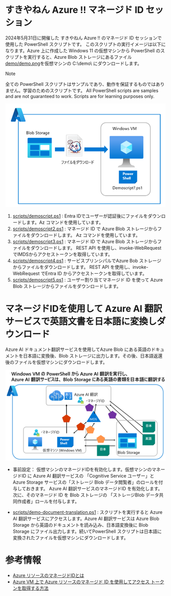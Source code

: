 # すきやねん Azure !! マネージド ID セッション

2024年5月31日に開催した すきやねん Azure !! のマネージド ID セッションで使用した PowerShell スクリプトです。
このスクリプトの実行イメージは以下になります。Azure 上に作成した Windows 11 の仮想マシンから PowerShell のスクリプトを実行すると、Azure Blob ストレージにあるファイル[demo/demo.png](/media/demo.png)を仮想マシンの C:\demo\ にダウンロードします。

> [!NOTE]
> 全ての PowerShell スクリプトはサンプルであり、動作を保証するものではありません。学習のためのスクリプトです。
> All PowerShell scripts are samples and are not guaranteed to work. Scripts are for learning purposes only.

![demoimage](/media/demo001.png)

1. [scripts/demoscript.ps1](scripts/demoscript.ps1)     : Entra IDでユーザーが認証後にファイルをダウンロードします。Az コマンドを使用しています。
1. [scripts/demoscript2.ps1](scripts/demoscript2.ps1)   : マネージド ID で Azure Blob ストレージからファイルをダウンロードします。 Az コマンドを使用しています。
1. [scripts/demoscript3.ps1](scripts/demoscript3.ps1)   : マネージド ID で Azure Blob ストレージからファイルをダウンロードします。 REST API を使用し、invoke-WebRequest でIMDSからアクセストークンを取得しています。
1. [scripts/demoscript4.ps1](scripts/demoscript4.ps1)   : サービスプリンシパルでAzure Bob ストレージからファイルをダウンロードします。 REST API を使用し、invoke-WebRequest でEntra ID からアクセストークンを取得しています。
1. [scripts/demoscript5.ps1](scripts/demoscript5.ps1)   : ユーザー割り当てマネージド ID を使って Azure Blob ストレージからファイルをダウンロードします。

# マネージドIDを使用して Azure AI 翻訳サービスで英語文書を日本語に変換しダウンロード
Azure AI ドキュメント翻訳サービスを使用してAzure Blob にある英語のドキュメントを日本語に変換後、Blob ストレージに出力します。その後、日本語返還後のファイルを仮想マシンにダウンロードします。

![demoimage](/media/demo002.png)
- 事前設定：
    仮想マシンのマネージドIDを有効化します。仮想マシンのマネージドID に Azure AI 翻訳サービスの 「Cognitive Service ユーザー」と Azure Storage サービスの「ストレージ Blob データ閲覧者」のロールを付与しておきます。
    Azure AI 翻訳サービスのマネージドID を有効化します。次に、そのマネージド ID を Blob ストレージの 「ストレージBlob データ共同作成者」ロールを付与します。

- [scripts/demo-document-translation.ps1](scripts/dem-doument-translation.ps1)     : スクリプトを実行すると Azure AI 翻訳サービスにアクセスします。Azure AI 翻訳サービスは Azure Blob Storage から英語のドキュメントを読み込み、日本語変換後に Blob Storage にファイル出力します。続いてPowerShell スクリプトは日本語に変換されたファイルを仮想マシンにダウンロードします。

# 参考情報

- [Azure リソースのマネージドIDとは](https://learn.microsoft.com/ja-jp/entra/identity/managed-identities-azure-resources/overview)
- [Azure VM 上で Azure リソースのマネージド ID を使用してアクセス トークンを取得する方法](https://learn.microsoft.com/ja-jp/entra/identity/managed-identities-azure-resources/how-to-use-vm-token)
